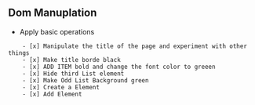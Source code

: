 ## Dom Manuplation

- Apply basic operations

```
    - [x] Manipulate the title of the page and experiment with other things
    - [x] Make title borde black
    - [x] ADD ITEM bold and change the font color to greeen
    - [x] Hide third List element
    - [x] Make Odd List Background green
    - [x] Create a Element
    - [x] Add Element
```
